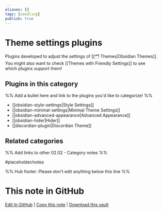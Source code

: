 ```yaml
---
aliases: []
tags: [seedling]
publish: true
---
```


# Theme settings plugins

Plugins developed to adjust the settings of [[🗂️ Themes|Obsidian Themes]]. You might also want to check [[Themes with Friendly Settings]] to see which plugins support them!

## Plugins in this category

%% Add a bullet here and link to the plugins you'd like to categorize! %%

- [[obsidian-style-settings|Style Settings]]
- [[obsidian-minimal-settings|Minimal Theme Settings]]
- [[obsidian-advanced-appearance|Advanced Appearance]]
- [[obsidian-hider|Hider]]
- [[discordian-plugin|Discordian Theme]]

## Related categories

%% Add links to other 02.02 - Category notes %%

#placeholder/notes

%% Hub footer: Please don't edit anything below this line %%

# This note in GitHub

<span class="git-footer">[Edit In GitHub](https://github.dev/obsidian-community/obsidian-hub/blob/main/02%20-%20Community%20Expansions/02.01%20Plugins%20by%20Category/Theme%20settings%20plugins.md "git-hub-edit-note") | [Copy this note](https://raw.githubusercontent.com/obsidian-community/obsidian-hub/main/02%20-%20Community%20Expansions/02.01%20Plugins%20by%20Category/Theme%20settings%20plugins.md "git-hub-copy-note") | [Download this vault](https://github.com/obsidian-community/obsidian-hub/archive/refs/heads/main.zip "git-hub-download-vault") </span>

